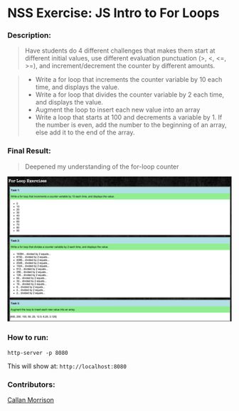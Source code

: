 # NSS Exercise: JS Intro to For Loops

### Description:
> Have students do 4 different challenges that makes them start at different initial values, use different evaluation punctuation (>, <, <=, >=), and increment/decrement the counter by different amounts.

> * Write a for loop that increments the counter variable by 10 each time, and displays the value.
> * Write a for loop that divides the counter variable by 2 each time, and displays the value.
> * Augment the loop to insert each new value into an array
> * Write a loop that starts at 100 and decrements a variable by 1. If the number is even, add the number to the beginning of an array, else add it to the end of the array.



### Final Result:
> Deepened my understanding of the for-loop counter

![For Loop Screenshot](https://raw.githubusercontent.com/morecallan/JS-for-loop-challenges/master/screenshots/For%20Loops.png)


### How to run:
```
http-server -p 8080

```

This will show at:
`http://localhost:8080`

### Contributors:
[Callan Morrison](https://github.com/morecallan)
